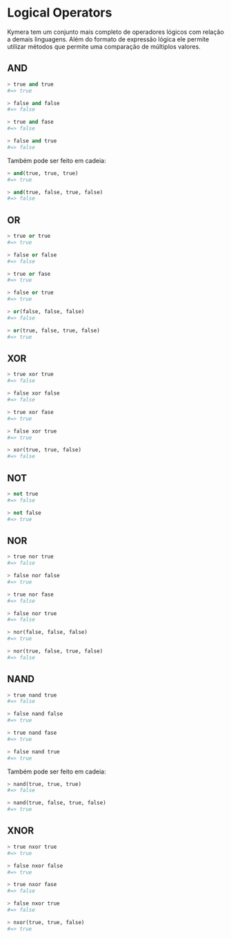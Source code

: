 # Logical Operators

Kymera tem um conjunto mais completo de operadores lógicos com relação a demais linguagens. Além do formato de expressão lógica ele permite utilizar métodos que permite uma comparação de múltiplos valores.

## AND

```python
> true and true
#=> true

> false and false
#=> false

> true and fase
#=> false

> false and true
#=> false
```

Também pode ser feito em cadeia:

```python
> and(true, true, true)
#=> true

> and(true, false, true, false)
#=> false
```

## OR

```python
> true or true
#=> true

> false or false
#=> false

> true or fase
#=> true

> false or true
#=> true
```

```python
> or(false, false, false)
#=> false

> or(true, false, true, false)
#=> true
```

## XOR

```python
> true xor true
#=> false

> false xor false
#=> false

> true xor fase
#=> true

> false xor true
#=> true
```

```python
> xor(true, true, false)
#=> false
```

## NOT

```python
> not true
#=> false

> not false
#=> true
```

## NOR

```python
> true nor true
#=> false

> false nor false
#=> true

> true nor fase
#=> false

> false nor true
#=> false
```

```python
> nor(false, false, false)
#=> true

> nor(true, false, true, false)
#=> false
```

## NAND

```python
> true nand true
#=> false

> false nand false
#=> true

> true nand fase
#=> true

> false nand true
#=> true
```

Também pode ser feito em cadeia:

```python
> nand(true, true, true)
#=> false

> nand(true, false, true, false)
#=> true
```

## XNOR

```python
> true nxor true
#=> true

> false nxor false
#=> true

> true nxor fase
#=> false

> false nxor true
#=> false
```

```python
> nxor(true, true, false)
#=> true
```



